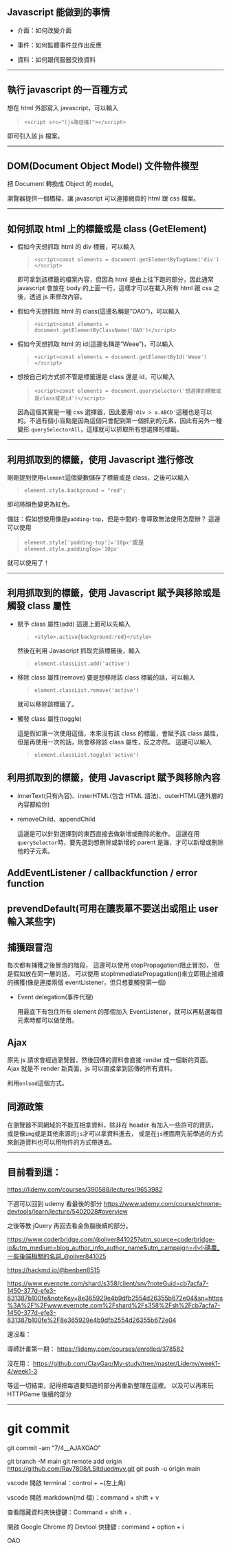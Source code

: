 ## Javascript 能做到的事情

- 介面：如何改變介面

- 事件：如何監聽事件並作出反應

- 資料：如何跟伺服器交換資料

---

## 執行 javascript 的一百種方式

想在 html 外部寫入 javascript，可以輸入

> `<script src="(js路徑檔)"></script>`

即可引入該 js 檔案。

---

## DOM(Document Object Model) 文件物件模型

把 Document 轉換成 Object 的 model。

瀏覽器提供一個橋樑，讓 javascript 可以連接網頁的 html 跟 css 檔案。

---

## 如何抓取 html 上的標籤或是 class (GetElement)

- 假如今天想抓取 html 的 div 標籤，可以輸入

  > `<script>const elements = document.getElementByTagName('div')</script>`

  即可拿到該標籤的檔案內容，但因為 html 是由上往下跑的部分，因此通常 javascript 會放在 body 的上面一行，這樣才可以在載入所有 html 跟 css 之後，透過 js 來修改內容。

- 假如今天想抓取 html 的 class(這邊名稱是“OAO”)，可以輸入

  > `<script>const elements = document.getElementByClassName('OAO')</script>`

- 假如今天想抓取 html 的 id(這邊名稱是“Weee”)，可以輸入

  > `<script>const elements = document.getElementById('Weee')</script>`

- 想按自己的方式抓不管是標籤還是 class 還是 id，可以輸入

  > `<script>const elements = document.querySelector('想選擇的標籤或是class或是id')</script>`

  因為這個其實是一種 css 選擇器，因此要用`'div > a.ABCD'`這種也是可以的。不過有個小盲點是因為這個只會配到第一個抓到的元素，因此有另外一種變形
  `querySelectorAll`，這樣就可以抓取所有想選擇的標籤。

---

## 利用抓取到的標籤，使用 Javascript 進行修改

剛剛提到使用`element`這個變數儲存了標籤或是 class，之後可以輸入

> `element.style.background = "red";`

即可將顏色變更為紅色。

備註：假如想使用像是`padding-top`，但是中間的`-`會導致無法使用怎麼辦？
這邊可以使用

> `element.style['padding-top']='10px'`或是`element.style.paddingTop='10px'`

就可以使用了！

---

## 利用抓取到的標籤，使用 Javascript 賦予與移除或是觸發 class 屬性

- 賦予 class 屬性(add)
  這邊上面可以先輸入

  > `<style>.active{background:red}</style>`

  然後在利用 Javascript 抓取完該標籤後，輸入

  > `element.classList.add('active')`

- 移除 class 屬性(remove)
  要是想移除該 class 標籤的話，可以輸入

  > `element.classList.remove('active')`

  就可以移除該標籤了。

- 觸發 class 屬性(toggle)

  這是假如第一次使用這個，本來沒有該 class 的標籤，會賦予該 class 屬性，
  但是再使用一次的話，則會移除該 class 屬性，反之亦然。
  這邊可以輸入

  > `element.classList.toggle('active')`

## 利用抓取到的標籤，使用 Javascript 賦予與移除內容

- innerText(只有內容)、innerHTML(包含 HTML 語法)、outerHTML(連外層的內容都給你)

- removeChild、appendChild

  這邊是可以針對選擇到的東西直接去做新增或刪除的動作。
  這邊在用`querySelector`時，要先選到想刪除或新增的 parent 是誰，才可以新增或刪除他的子元素。

## AddEventListener / callbackfunction / error function

## prevendDefault(可用在讓表單不要送出或阻止 user 輸入某些字)

## 捕獲跟冒泡

每次都有捕獲之後冒泡的階段，
這邊可以使用 stopPropagation(阻止冒泡)，
但是假如放在同一層的話，
可以使用 stopImmediatePropagation()來立即阻止接續的捕獲(像是連接兩個 eventListener，但只想要觸發第一個)

- Event delegation(事件代理)

  用最底下有包住所有 element 的那個加入 EventListener，就可以再點選每個元素時都可以做使用。

## Ajax

原先 js 請求會經過瀏覽器，然後回傳的資料會直接 render 成一個新的頁面。
Ajax 就是不 render 新頁面，js 可以直接拿到回傳的所有資料。

利用`onload`這個方式。

## 同源政策

在瀏覽器不同網域的不能互相拿資料，除非在 header 有加入一些許可的資訊，
或是像`img`或是其他來源的`js`才可以拿資料進去，
或是在`js`裡面用先前學過的方式來創造資料也可以用物件的方式帶進去。

---

## 目前看到這：

https://lidemy.com/courses/390588/lectures/9653982

下週可以回到 udemy 看最後的部分
https://www.udemy.com/course/chrome-devtools/learn/lecture/5402028#overview

之後等教 jQuery 再回去看金魚腦後續的部分。

https://www.coderbridge.com/@oliver841025?utm_source=coderbridge-io&utm_medium=blog_author_info_author_name&utm_campaign=小小碼農_一些後端相關的名詞_@oliver841025

https://hackmd.io/@benben6515

https://www.evernote.com/shard/s358/client/snv?noteGuid=cb7acfa7-1450-377d-efe3-831387b100fe&noteKey=8e365929e4b9dfb2554d26355b672e04&sn=https%3A%2F%2Fwww.evernote.com%2Fshard%2Fs358%2Fsh%2Fcb7acfa7-1450-377d-efe3-831387b100fe%2F8e365929e4b9dfb2554d26355b672e04

還沒看：

導師計畫第一期：
https://lidemy.com/courses/enrolled/378582

沒在用：
https://github.com/ClayGao/My-study/tree/master/Lidemy/week1-4/week1-3

等這一切結束，記得把每週要知道的部分再重新整理在這裡。
以及可以再來玩 HTTPGame 後續的部分

---

# git commit

git commit -am "7/4__AJAXOAO"

git branch -M main
git remote add origin https://github.com/Ray7808/LSitduedmyy.git
git push -u origin main

vscode 開啟 terminal：control + ~(左上角)

vscode 開啟 markdown(md 檔)：command + shift + v

查看隱藏資料夾快捷鍵：Command + shift + .

開啟 Google Chrome 的 Devtool 快捷鍵 : command + option + i

OAO
